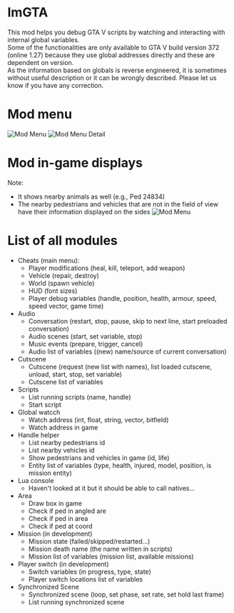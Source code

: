 # ImGTA
This mod helps you debug GTA V scripts by watching and interacting with internal global variables.<br />
Some of the functionalities are only available to GTA V build version 372 (online 1.27) because they use global addresses directly and these are dependent on version.<br />
As the information based on globals is reverse engineered, it is sometimes without useful description or it can be wrongly described. Please let us know if you have any correction.

# Mod menu
![Mod Menu](https://github.com/Rayope/ImGTA/blob/master/Images/InGameMenu.jpg?raw=true)
![Mod Menu Detail](https://github.com/Rayope/ImGTA/blob/master/Images/InGameMenuDetail.jpg?raw=true)

# Mod in-game displays
Note:
* It shows nearby animals as well (e.g., Ped 24834)<br />
* The nearby pedestrians and vehicles that are not in the field of view have their information displayed on the sides
![Mod Menu](https://github.com/Rayope/ImGTA/blob/master/Images/InGameDisplay.jpg?raw=true)

# List of all modules
* Cheats (main menu):
  * Player modifications (heal, kill, teleport, add weapon)
  * Vehicle (repair, destroy)
  * World (spawn vehicle)
  * HUD (font sizes)
  * Player debug variables (handle, position, health, armour, speed, speed vector, game time)
* Audio
  * Conversation (restart, stop, pause, skip to next line, start preloaded conversation)
  * Audio scenes (start, set variable, stop)
  * Music events (prepare, trigger, cancel)
  * Audio list of variables ((new) name/source of current conversation)
* Cutscene
  * Cutscene (request (new list with names), list loaded cutscene, unload, start, stop, set variable)
  * Cutscene list of variables
* Scripts
  * List running scripts (name, handle)
  * Start script
* Global watcch
  * Watch address (int, float, string, vector, bitfield)
  * Watch address in game
* Handle helper
  * List nearby pedestrians id
  * List nearby vehicles id
  * Show pedestrians and vehicles in game (id, life)
  * Entity list of variables (type, health, injured, model, position, is mission entity)
* Lua console
  * Haven't looked at it but it should be able to call natives...
* Area
  * Draw box in game
  * Check if ped in angled are
  * Check if ped in area
  * Check if ped at coord
* Mission (in development)
  * Mission state (failed/skipped/restarted...)
  * Mission death name (the name written in scripts)
  * Mission list of variables (mission list, available missions)
* Player switch (in development)
  * Switch variables (in progress, type, state)
  * Player switch locations list of variables
* Synchronized Scene
  * Synchronized scene (loop, set phase, set rate, set hold last frame)
  * List running synchronized scene
